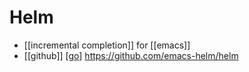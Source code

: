 # Helm

- [[incremental completion]] for [[emacs]]
- [[github]] [[go]] https://github.com/emacs-helm/helm


[//begin]: # "Autogenerated link references for markdown compatibility"
[go]: go "Go"
[//end]: # "Autogenerated link references"